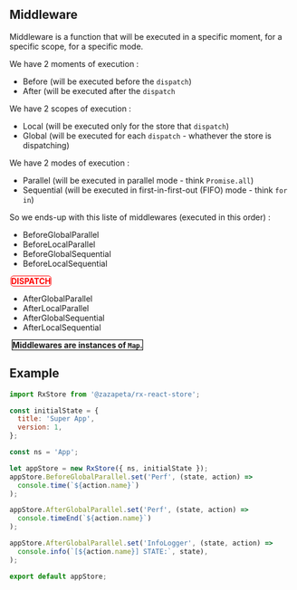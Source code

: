 ## Middleware 
Middleware is a function that will be executed in a specific moment, for a specific scope, for a specific mode.

We have 2 moments of execution : 
 * Before (will be executed before the `dispatch`)
 * After (will be executed after the `dispatch`

We have 2 scopes of execution : 
 * Local (will be executed only for the store that `dispatch`)
 * Global (will be executed for each `dispatch` - whathever the store is dispatching)

We have 2 modes of execution :
 * Parallel (will be executed in parallel mode - think `Promise.all`)
 * Sequential (will be executed in first-in-first-out (FIFO) mode - think `for in`)
 
So we ends-up with this liste of middlewares (executed in this order) :  
 * BeforeGlobalParallel
 * BeforeLocalParallel
 * BeforeGlobalSequential
 * BeforeLocalSequential

 <span style="color:red; border:1px solid red; margin:2px; border-radius:5px;"> <strong>DISPATCH</strong> </span>
 * AfterGlobalParallel
 * AfterLocalParallel
 * AfterGlobalSequential
 * AfterLocalSequential

  
<span style="border:1px solid black; margin:4px; font-size:14px;"><strong>Middlewares are instances of  <code>Map</code>.</strong></span>

## Example 
```js
import RxStore from '@zazapeta/rx-react-store';

const initialState = {
  title: 'Super App',
  version: 1,
};

const ns = 'App';

let appStore = new RxStore({ ns, initialState });
appStore.BeforeGlobalParallel.set('Perf', (state, action) =>
  console.time(`${action.name}`)
);

appStore.AfterGlobalParallel.set('Perf', (state, action) =>
  console.timeEnd(`${action.name}`)
);

appStore.AfterGlobalParallel.set('InfoLogger', (state, action) =>
  console.info(`[${action.name}] STATE:`, state),
);

export default appStore;
```


